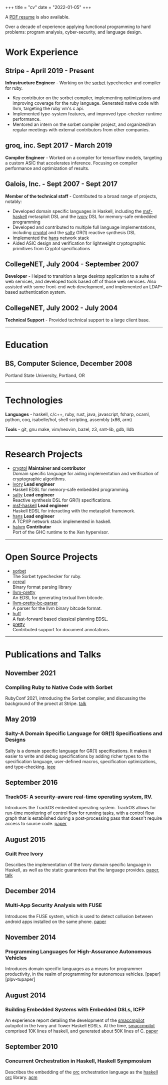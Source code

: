 +++
title = "cv"
date = "2022-01-05"
+++

A [PDF resume](resume.pdf) is also available.

Over a decade of experience applying functional programming to hard problems:
program analysis, cyber-security, and language design.

# Work Experience

## Stripe - April 2019 - Present
**Infrastructure Engineer** - Working on the [sorbet] typechecker and compiler
for ruby.
* Key contributor on the sorbet compiler, implementing optimizations and
  improving coverage for the ruby language. Generated native code with llvm,
  targeting the ruby vm's c api.
* Implemented type-system features, and improved type-checker runtime
  performance.
* Mentored an intern on the sorbet compiler project, and organized/ran regular
  meetings with external contributors from other companies.

## groq, inc. Sept 2017 - March 2019
**Compiler Engineer** - Worked on a compiler for tensorflow models,
targeting a custom ASIC that accelerates inference. Focusing on compiler
performance and optimization of results.

## Galois, Inc. - Sept 2007 - Sept 2017
**Member of the technical staff** - Contributed to a broad range of projects,
notably:
* Developed domain specific languages in Haskell, including the
  [msf-haskell] metasploit DSL and the [ivory] DSL for memory-safe
  embedded programming
* Developed and contributed to multiple full language implementations,
  including [cryptol] and the [salty] GR(1) reactive synthesis DSL
* Implemented the [hans] network stack
* Aided ASIC design and verification for lightweight cryptographic
  primitives from Cryptol specifications

## CollegeNET, July 2004 - September 2007
**Developer** - Helped to transition a large desktop application to a suite of
web services, and developed tools based off of those web services. Also
assisted with some front-end web development, and implemented an LDAP-based
authentication system.

## CollegeNET, July 2002 - July 2004
**Technical Support** - Provided technical support to a large client base.

---

# Education

## **BS, Computer Science**, December 2008
Portland State University, Portland, OR

---

# Technologies

**Languages** - haskell, c/c++, ruby, rust, java, javascript, fsharp, ocaml,
python, coq, isabelle/hol, shell scripting, assembly (x86, arm)

**Tools** - git, gnu make, vim/neovim, bazel, z3, smt-lib, gdb, lldb


---

# Research Projects

* [cryptol] **Maintainer and contributor**  
  Domain specific language for aiding implementation and verification of
  cryptographic algorithms.
* [ivory] **Lead engineer**  
  Haskell EDSL for memory-safe embedded programming.
* [salty] **Lead engineer**  
  Reactive synthesis DSL for GR(1) specifications.
* [msf-haskell] **Lead engineer**  
  Haskell EDSL for interacting with the metasploit framework.
* [hans] **Lead engineer**  
  A TCP/IP network stack implemented in haskell.
* [halvm] **Contributor**  
  Port of the GHC runtime to the Xen hypervisor.

---

# Open Source Projects

- [sorbet]  
  The Sorbet typechecker for ruby.
- [cereal]  
  Binary format parsing library
- [llvm-pretty]  
  An EDSL for generating textual llvm bitcode.
- [llvm-pretty-bc-parser]  
  A parser for the llvm binary bitcode format.
- [huff]  
  A fast-forward based classical planning EDSL.
- [pretty]  
  Contributed support for document annotations.

---

# Publications and Talks

## November 2021

### Compiling Ruby to Native Code with Sorbet
RubyConf 2021, introducing the Sorbet compiler, and discussing the background of
the proect at Stripe. [talk][sorbet2021]

## May 2019

### Salty-A Domain Specific Language for GR(1) Specifications and Designs
Salty is a domain specific language for GR(1) specifications. It makes it
easier to write and debug specifications by adding richer types to the
specification language, user-defined macros, specification optimizations, and
type-checking. [ieee][salty-ieee]

## September 2016

### TrackOS: A security-aware real-time operating system, RV.
Introduces the TrackOS embedded operating system. TrackOS allows for run-time
monitoring of control flow for running tasks, with a control flow graph that is
established during a post-processing pass that doesn't require access to source
code. [paper][trackos-paper]

## August 2015

### Guilt Free Ivory
Describes the implementation of the Ivory domain specific language in Haskell,
as well as the static guarantees that the language provides.
[paper][ivory2015-paper], [talk][ivory2015-talk]

## December 2014

### Multi-App Security Analysis with FUSE
Introduces the FUSE system, which is used to detect collusion between android
apps installed on the same phone. [paper][fuse-paper]

## November 2014

### Programming Languages for High-Assurance Autonomous Vehicles
Introduces domain specific languages as a means for programmer productivity, in
the realm of programming for autonomous vehicles. [paper][plpv-tupaper]

## August 2014

### Building Embedded Systems with Embedded DSLs, ICFP
An experience report detailing the development of the [smaccmpilot] autopilot in
the Ivory and Tower Haskell EDSLs. At the time, [smaccmpilot] comprised 10K
lines of haskell, and generated about 50K lines of C. [paper][icfp-2014]

## September 2010

### Concurrent Orchestration in Haskell, Haskell Sympmosium
Describes the embedding of the [orc] orchestration language as the [haskell orc]
library. [acm][orc-acm]



[cryptol]: https://cryptol.net "Cryptol"
[salty]: https://github.com/galoisinc/salty "Salty"
[salty-ieee]: https://ieeexplore.ieee.org/document/8793722
[ivory]: https://ivorylang.org "Ivory"
[ivory2015-paper]: https://github.com/GaloisInc/ivory/blob/master/ivory-paper/ivory.pdf?raw=true
[ivory2015-talk]: https://www.youtube.com/watch?v=D1rm5SnvmKE "Guilt Free Ivory"
[trackos-paper]: https://leepike.github.io/pub_pages/rv2016.html
[plpv-paper]: https://leepike.github.io/pub_pages/plpv14.html
[icfp-2014]: https://leepike.github.io/pub_pages/icfp14.html
[msf-haskell]: https://github.com/galoisinc/msf-haskell "MSF-Haskell"
[hans]: https://github.com/galoisinc/hans "HaNS"
[halvm]: https://github.com/galoisinc/halvm "HaLVM"
[cereal]: https://github.com/galoisinc/cereal "cereal"
[llvm-pretty]: https://github.com/elliottt/llvm-pretty "llvm-pretty"
[llvm-pretty-bc-parser]: https://github.com/galoisinc/llvm-pretty-bc-parser
[huff]: https://github.com/elliottt/huff "huff"
[pretty]: https://github.com/haskell/pretty "pretty"
[smaccmpilot]: https://smaccmpilot.org/ "SMACCMPilot"
[haskell orc]: https://hackage.haskell.org/package/orc "Orc"
[orc]: http://orc.csres.utexas.edu/research.shtml "Orc"
[orc-acm]: https://dl.acm.org/doi/10.1145/1863523.1863534
[sorbet]: https://sorbet.org "Sorbet"
[sorbet2021]: https://www.youtube.com/watch?v=BH8S1htcHXY "Compiling Ruby to Native Code with Sorbet & LLVM"
[fuse-paper]: http://lilicoding.github.io/SA3Repo/papers/2014_ravitch2014multi.pdf
